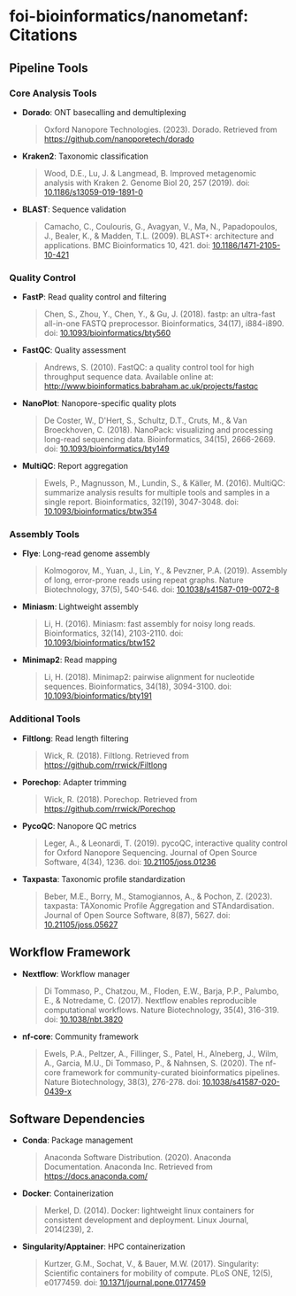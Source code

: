 # foi-bioinformatics/nanometanf: Citations

## Pipeline Tools

### Core Analysis Tools

- **Dorado**: ONT basecalling and demultiplexing
  > Oxford Nanopore Technologies. (2023). Dorado. Retrieved from https://github.com/nanoporetech/dorado

- **Kraken2**: Taxonomic classification
  > Wood, D.E., Lu, J. & Langmead, B. Improved metagenomic analysis with Kraken 2. Genome Biol 20, 257 (2019). doi: [10.1186/s13059-019-1891-0](https://doi.org/10.1186/s13059-019-1891-0)

- **BLAST**: Sequence validation
  > Camacho, C., Coulouris, G., Avagyan, V., Ma, N., Papadopoulos, J., Bealer, K., & Madden, T.L. (2009). BLAST+: architecture and applications. BMC Bioinformatics 10, 421. doi: [10.1186/1471-2105-10-421](https://doi.org/10.1186/1471-2105-10-421)

### Quality Control

- **FastP**: Read quality control and filtering
  > Chen, S., Zhou, Y., Chen, Y., & Gu, J. (2018). fastp: an ultra-fast all-in-one FASTQ preprocessor. Bioinformatics, 34(17), i884-i890. doi: [10.1093/bioinformatics/bty560](https://doi.org/10.1093/bioinformatics/bty560)

- **FastQC**: Quality assessment
  > Andrews, S. (2010). FastQC: a quality control tool for high throughput sequence data. Available online at: http://www.bioinformatics.babraham.ac.uk/projects/fastqc

- **NanoPlot**: Nanopore-specific quality plots
  > De Coster, W., D'Hert, S., Schultz, D.T., Cruts, M., & Van Broeckhoven, C. (2018). NanoPack: visualizing and processing long-read sequencing data. Bioinformatics, 34(15), 2666-2669. doi: [10.1093/bioinformatics/bty149](https://doi.org/10.1093/bioinformatics/bty149)

- **MultiQC**: Report aggregation
  > Ewels, P., Magnusson, M., Lundin, S., & Käller, M. (2016). MultiQC: summarize analysis results for multiple tools and samples in a single report. Bioinformatics, 32(19), 3047-3048. doi: [10.1093/bioinformatics/btw354](https://doi.org/10.1093/bioinformatics/btw354)

### Assembly Tools

- **Flye**: Long-read genome assembly
  > Kolmogorov, M., Yuan, J., Lin, Y., & Pevzner, P.A. (2019). Assembly of long, error-prone reads using repeat graphs. Nature Biotechnology, 37(5), 540-546. doi: [10.1038/s41587-019-0072-8](https://doi.org/10.1038/s41587-019-0072-8)

- **Miniasm**: Lightweight assembly
  > Li, H. (2016). Miniasm: fast assembly for noisy long reads. Bioinformatics, 32(14), 2103-2110. doi: [10.1093/bioinformatics/btw152](https://doi.org/10.1093/bioinformatics/btw152)

- **Minimap2**: Read mapping
  > Li, H. (2018). Minimap2: pairwise alignment for nucleotide sequences. Bioinformatics, 34(18), 3094-3100. doi: [10.1093/bioinformatics/bty191](https://doi.org/10.1093/bioinformatics/bty191)

### Additional Tools

- **Filtlong**: Read length filtering
  > Wick, R. (2018). Filtlong. Retrieved from https://github.com/rrwick/Filtlong

- **Porechop**: Adapter trimming
  > Wick, R. (2018). Porechop. Retrieved from https://github.com/rrwick/Porechop

- **PycoQC**: Nanopore QC metrics
  > Leger, A., & Leonardi, T. (2019). pycoQC, interactive quality control for Oxford Nanopore Sequencing. Journal of Open Source Software, 4(34), 1236. doi: [10.21105/joss.01236](https://doi.org/10.21105/joss.01236)

- **Taxpasta**: Taxonomic profile standardization
  > Beber, M.E., Borry, M., Stamogiannos, A., & Pochon, Z. (2023). taxpasta: TAXonomic Profile Aggregation and STAndardisation. Journal of Open Source Software, 8(87), 5627. doi: [10.21105/joss.05627](https://doi.org/10.21105/joss.05627)

## Workflow Framework

- **Nextflow**: Workflow manager
  > Di Tommaso, P., Chatzou, M., Floden, E.W., Barja, P.P., Palumbo, E., & Notredame, C. (2017). Nextflow enables reproducible computational workflows. Nature Biotechnology, 35(4), 316-319. doi: [10.1038/nbt.3820](https://doi.org/10.1038/nbt.3820)

- **nf-core**: Community framework
  > Ewels, P.A., Peltzer, A., Fillinger, S., Patel, H., Alneberg, J., Wilm, A., Garcia, M.U., Di Tommaso, P., & Nahnsen, S. (2020). The nf-core framework for community-curated bioinformatics pipelines. Nature Biotechnology, 38(3), 276-278. doi: [10.1038/s41587-020-0439-x](https://doi.org/10.1038/s41587-020-0439-x)

## Software Dependencies

- **Conda**: Package management
  > Anaconda Software Distribution. (2020). Anaconda Documentation. Anaconda Inc. Retrieved from https://docs.anaconda.com/

- **Docker**: Containerization
  > Merkel, D. (2014). Docker: lightweight linux containers for consistent development and deployment. Linux Journal, 2014(239), 2.

- **Singularity/Apptainer**: HPC containerization
  > Kurtzer, G.M., Sochat, V., & Bauer, M.W. (2017). Singularity: Scientific containers for mobility of compute. PLoS ONE, 12(5), e0177459. doi: [10.1371/journal.pone.0177459](https://doi.org/10.1371/journal.pone.0177459)
